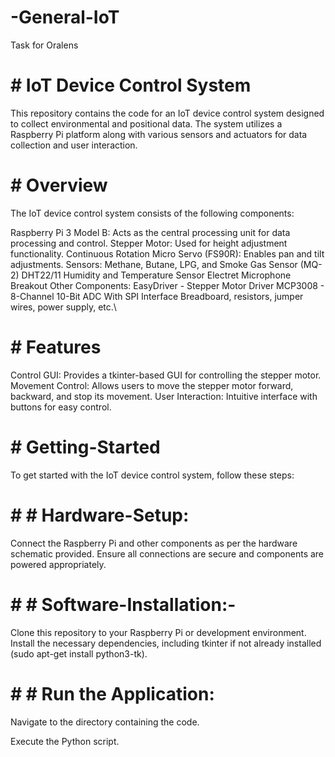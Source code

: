 # -General-IoT
Task for Oralens

# # IoT Device Control System

This repository contains the code for an IoT device control system designed to collect environmental and positional data. The system utilizes a Raspberry Pi platform along with various sensors and actuators for data collection and user interaction.

# # Overview
The IoT device control system consists of the following components:

Raspberry Pi 3 Model B: Acts as the central processing unit for data processing and control.
Stepper Motor: Used for height adjustment functionality.
Continuous Rotation Micro Servo (FS90R): Enables pan and tilt adjustments.
Sensors:
Methane, Butane, LPG, and Smoke Gas Sensor (MQ-2)
DHT22/11 Humidity and Temperature Sensor
Electret Microphone Breakout
Other Components:
EasyDriver - Stepper Motor Driver
MCP3008 - 8-Channel 10-Bit ADC With SPI Interface
Breadboard, resistors, jumper wires, power supply, etc.\

# # Features
Control GUI: Provides a tkinter-based GUI for controlling the stepper motor.
Movement Control: Allows users to move the stepper motor forward, backward, and stop its movement.
User Interaction: Intuitive interface with buttons for easy control.

# # Getting-Started

To get started with the IoT device control system, follow these steps:

# # # Hardware-Setup:
Connect the Raspberry Pi and other components as per the hardware schematic provided.
Ensure all connections are secure and components are powered appropriately.

# # # Software-Installation:-
Clone this repository to your Raspberry Pi or development environment.
Install the necessary dependencies, including tkinter if not already installed (sudo apt-get install python3-tk).

# # # Run the Application:

Navigate to the directory containing the code.

Execute the Python script.


